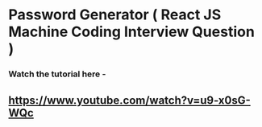 # Password Generator ( React JS Machine Coding Interview Question )

### Watch the tutorial here -

## https://www.youtube.com/watch?v=u9-x0sG-WQc
